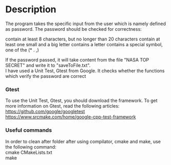 # Description
The program takes the specific input from the user which is namely defined as password. The password should be checked for correctness: <br/>

contain at least 8 characters, but no longer than 20 characters
contain at least one small and a big letter
contains a letter contains a special symbol, one of the (* . ,) <br/>

If the password passed, it will take content from the file "NASA TOP SECRET" and write it to "saveToFile.txt". <br/>
I have used a Unit Test, Gtest from Google. It checks whether the functions which verify the password are correct

### Gtest
To use the Unit Test, Gtest, you should download the framework. To get more information on Gtest, read the following articles:<br/>
https://github.com/google/googletest  <br/>
https://www.srcmake.com/home/google-cpp-test-framework  <br/>

### Useful commands
In order to clean after folder after using compilator, cmake and make, use the following command: <br/>
cmake CMakeLists.txt <br/>
make<br/>

